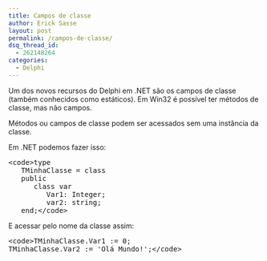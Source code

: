 ```yaml
---
title: Campos de classe
author: Erick Sasse
layout: post
permalink: /campos-de-classe/
dsq_thread_id:
  - 262148264
categories:
  - Delphi
---
```

Um dos novos recursos do Delphi em .NET s&atilde;o os campos de classe (tamb&eacute;m conhecidos como est&aacute;ticos). Em Win32 &eacute; poss&iacute;vel ter m&eacute;todos de classe, mas n&atilde;o campos.

M&eacute;todos ou campos de classe podem ser acessados sem uma inst&acirc;ncia da classe.

Em .NET podemos fazer isso:

<pre class="wp-code-highlight prettyprint">&lt;code&gt;type
&nbsp;&nbsp;&nbsp;TMinhaClasse = class
&nbsp;&nbsp;&nbsp;public
&nbsp;&nbsp;&nbsp;&nbsp;&nbsp;&nbsp;class var
&nbsp;&nbsp;&nbsp;&nbsp;&nbsp;&nbsp;&nbsp;&nbsp;&nbsp;Var1: Integer;
&nbsp;&nbsp;&nbsp;&nbsp;&nbsp;&nbsp;&nbsp;&nbsp;&nbsp;var2: string;
&nbsp;&nbsp;&nbsp;end;&lt;/code&gt;</pre>

E acessar pelo nome da classe assim:

<pre class="wp-code-highlight prettyprint">&lt;code&gt;TMinhaClasse.Var1 := 0;
TMinhaClasse.Var2 := &#039;Ol&aacute; Mundo!&#039;;&lt;/code&gt;</pre>